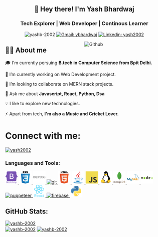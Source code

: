 <h2 align="center">👋 Hey there! I'm Yash Bhardwaj</h2>
<h3 align = "center"> <b>Tech Explorer | Web Developer | Continous Learner</b> </h3>
<p align="center"> <img src="https://komarev.com/ghpvc/?username=yashb-2002&label=Profile%20views&color=0e75b6&style=flat" alt="yashb-2002" /> 
<a href="mailto:ybhardwaj547@gmail.com"><img src="https://img.shields.io/badge/Gmail-ybhardwaj547-red" alt="Gmail: ybhardwaj"></a>
<a href="https://www.linkedin.com/in/yash2002/"><img src="https://img.shields.io/badge/Yash%20Bhardwaj-blue?style=flat-square&amp;logo=Linkedin&amp;logoColor=white&amp;link=https://www.linkedin.com/in/yash2002/" alt="Linkedin: yash2002"></a>
</p>
<img width="50%" align="right" alt="Github" src="https://c.tenor.com/zn8iyusePtgAAAAC/tenor.gif" />
<h2 align= "left"> 👨‍💻  About me </h2>
<p align = "left"> 🎓 I'm currently persuing <b>B.tech in Computer Science from Bpit Delhi. </b> </p>
<p align = "left">🔭 I’m currently working on Web Development project.</p>
<p align = "left">👯 I’m looking to collaborate on MERN stack projects.</p>
<p align = "left">💬 Ask me about <b> Javascript, React, Python, Dsa </b></p>
<p align = "left"> 💡 I like to explore new technologies. </p>
<p align = "left"> ⚡ Apart from tech, <b> I'm also a Music and Cricket Lover. </b> </p>
<h1 align="left">Connect with me:</h1>
<p align="left"><a href="https://linkedin.com/in/yash2002" target="blank"><img align="center" src="https://raw.githubusercontent.com/rahuldkjain/github-profile-readme-generator/master/src/images/icons/Social/linked-in-alt.svg" alt="yash2002" height="30" width="40" /></a></p>
</p>
<h3 align="left">Languages and Tools:</h3>
<p align="left"> <a href="https://getbootstrap.com" target="_blank" rel="noreferrer"> <img src="https://raw.githubusercontent.com/devicons/devicon/master/icons/bootstrap/bootstrap-plain-wordmark.svg" alt="bootstrap" width="40" height="40"/> </a> <a href="https://www.w3schools.com/css/" target="_blank" rel="noreferrer"> <img src="https://raw.githubusercontent.com/devicons/devicon/master/icons/css3/css3-original-wordmark.svg" alt="css3" width="40" height="40"/> </a> <a href="https://expressjs.com" target="_blank" rel="noreferrer"> <img src="https://raw.githubusercontent.com/devicons/devicon/master/icons/express/express-original-wordmark.svg" alt="express" width="40" height="40"/> </a> <a href="https://git-scm.com/" target="_blank" rel="noreferrer"> <img src="https://www.vectorlogo.zone/logos/git-scm/git-scm-icon.svg" alt="git" width="40" height="40"/> </a> <a href="https://www.w3.org/html/" target="_blank" rel="noreferrer"> <img src="https://raw.githubusercontent.com/devicons/devicon/master/icons/html5/html5-original-wordmark.svg" alt="html5" width="40" height="40"/> </a> <a href="https://www.java.com" target="_blank" rel="noreferrer"> <img src="https://raw.githubusercontent.com/devicons/devicon/master/icons/java/java-original.svg" alt="java" width="40" height="40"/> </a> <a href="https://developer.mozilla.org/en-US/docs/Web/JavaScript" target="_blank" rel="noreferrer"> <img src="https://raw.githubusercontent.com/devicons/devicon/master/icons/javascript/javascript-original.svg" alt="javascript" width="40" height="40"/> </a> <a href="https://www.linux.org/" target="_blank" rel="noreferrer"> <img src="https://raw.githubusercontent.com/devicons/devicon/master/icons/linux/linux-original.svg" alt="linux" width="40" height="40"/> </a> <a href="https://www.mongodb.com/" target="_blank" rel="noreferrer"> <img src="https://raw.githubusercontent.com/devicons/devicon/master/icons/mongodb/mongodb-original-wordmark.svg" alt="mongodb" width="40" height="40"/> </a> <a href="https://www.mysql.com/" target="_blank" rel="noreferrer"> <img src="https://raw.githubusercontent.com/devicons/devicon/master/icons/mysql/mysql-original-wordmark.svg" alt="mysql" width="40" height="40"/> </a> <a href="https://nodejs.org" target="_blank" rel="noreferrer"> <img src="https://raw.githubusercontent.com/devicons/devicon/master/icons/nodejs/nodejs-original-wordmark.svg" alt="nodejs" width="40" height="40"/> </a> <a href="https://github.com/puppeteer/puppeteer" target="_blank" rel="noreferrer"> <img src="https://www.vectorlogo.zone/logos/pptrdev/pptrdev-official.svg" alt="puppeteer" width="40" height="40"/> </a> <a href="https://reactjs.org/" target="_blank" rel="noreferrer"> <img src="https://raw.githubusercontent.com/devicons/devicon/master/icons/react/react-original-wordmark.svg" alt="react" width="40" height="40"/> </a><a href="https://firebase.google.com/" target="_blank" rel="noreferrer"> <img src="https://www.vectorlogo.zone/logos/firebase/firebase-icon.svg" alt="firebase" width="40" height="40"/> </a> <a href="https://www.python.org" target="_blank" rel="noreferrer"> <img src="https://raw.githubusercontent.com/devicons/devicon/master/icons/python/python-original.svg" alt="python" width="40" height="40"/> </a> </p>

##  GitHub Stats:<br/>
<a href="https://github.com/yashB-2002/yashB-2002" ><img align="cneter" src="https://github-readme-stats.vercel.app/api/top-langs?username=yashb-2002&show_icons=true&locale=en&layout=compact" alt="yashb-2002" /></a><br/>
<a href="https://github.com/yashB-2002/yashB-2002" ><img align="center" src="https://github-readme-stats.vercel.app/api?username=yashb-2002&show_icons=true&locale=en" alt="yashb-2002" /></a>
<a href="https://github.com/yashB-2002/yashB-2002"><img align="center" src="https://github-readme-streak-stats.herokuapp.com/?user=yashb-2002&" alt="yashb-2002" /></a>


